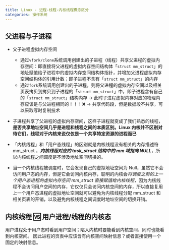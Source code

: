 ```yaml
---
title: Linux - 进程-线程-内核线程概念区分
categories: 操作系统
---
```


## 父进程与子进程
- 父子进程虚拟内存空间
	- 通过`vfork/clone`系统调用创建出的子进程（线程）共享父进程的虚拟内存空间：即直接将父进程的虚拟内存空间结构体「`struct mm_struct`」的地址赋值给子进程中的虚拟内存空间结构体指针，并增加父进程虚拟内存空间结构体的引用计数；即子进程不含有「`struct mm_struct`」的内存
	- 通过`fork`系统调用创建出的子进程，则将父进程的虚拟内存空间以及相关页表拷贝到拷贝到子进程的「`struct mm_struct`」中，即子进程含有自己的「`struct mm_struct`」结构内存 -> 此时子进程虚拟内存对应的物理内存应该是与父进程相同的！！！❌ -> 共享代码段，但是数据段不共享，可以采取写时复制技术

- 子进程共享了父进程的虚拟内存空间，这样子进程就变成了我们熟悉的线程，**是否共享地址空间几乎是进程和线程之间的本质区别。Linux 内核并不区别对待它们，线程对于内核来说仅仅是一个共享特定资源的进程而已**

- 「内核线程」和「用户态线程」的区别就是内核线程没有相关的内存描述符 mm_struct ，***内核线程对应的 task_struct 结构中的 mm 域指向 NULL***，所以内核线程之间调度是不涉及地址空间切换的。

- 当一个内核线程被调度时，它会发现自己的虚拟地址空间为 Null，虽然它不会访问用户态的内存，但是它会访问内核内存，聪明的内核会*将调度之前的上一个用户态进程的虚拟内存空间 mm_struct 直接赋值给内核线程*，因为内核线程不会访问用户空间的内存，它仅仅只会访问内核空间的内存，所以直接复用上一个用户态进程的虚拟地址空间就可以避免为内核线程分配 mm_struct 和相关页表的开销，以及避免内核线程之间调度时地址空间的切换开销。

## 内核线程 🆚 用户进程/线程的内核态
用户进程处于用户态时看到用户空间；陷入内核时要能看到内核空间、同时也能看到内核空间。
因此进程的页表中应该含有内核空间映射信息？或者直接使用一个固定的映射信息。
